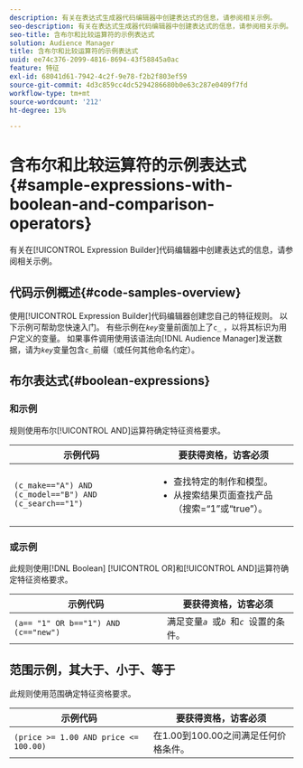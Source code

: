 ```yaml
---
description: 有关在表达式生成器代码编辑器中创建表达式的信息，请参阅相关示例。
seo-description: 有关在表达式生成器代码编辑器中创建表达式的信息，请参阅相关示例。
seo-title: 含布尔和比较运算符的示例表达式
solution: Audience Manager
title: 含布尔和比较运算符的示例表达式
uuid: ee74c376-2099-4816-8694-43f58845a0ac
feature: 特征
exl-id: 68041d61-7942-4c2f-9e78-f2b2f803ef59
source-git-commit: 4d3c859cc4dc5294286680b0e63c287e0409f7fd
workflow-type: tm+mt
source-wordcount: '212'
ht-degree: 13%

---
```


# 含布尔和比较运算符的示例表达式 {#sample-expressions-with-boolean-and-comparison-operators}

有关在[!UICONTROL Expression Builder]代码编辑器中创建表达式的信息，请参阅相关示例。

## 代码示例概述{#code-samples-overview}

<!-- r_tb_expression_samples.xml -->

使用[!UICONTROL Expression Builder]代码编辑器创建您自己的特征规则。 以下示例可帮助您快速入门。 有些示例在&#x200B;*`key`*&#x200B;变量前面加上了`c_` ，以将其标识为用户定义的变量。 如果事件调用使用该语法向[!DNL Audience Manager]发送数据，请为&#x200B;*`key`*&#x200B;变量包含`c_`前缀（或任何其他命名约定）。

## 布尔表达式{#boolean-expressions}

### 和示例

规则使用布尔[!UICONTROL AND]运算符确定特征资格要求。

<table id="table_7C5E23EC9E0F43B182EA9771D7BB6E87"> 
 <thead> 
  <tr> 
   <th colname="col1" class="entry"> 示例代码 </th> 
   <th colname="col2" class="entry"> 要获得资格，访客必须 </th> 
  </tr> 
 </thead>
 <tbody> 
  <tr> 
   <td colname="col1"><code>(c_make=="A") AND (c_model=="B") AND (c_search=="1")</code> </td> 
   <td colname="col2"> 
    <ul id="ul_F1BB5084FB794BE7A3569F9C106FC481"> 
     <li id="li_56E8C3BACF1C4B33A46CF92C51FF2286">查找特定的制作和模型。 </li> 
     <li id="li_DD55F053BFCF4B0888B6994013000DB2">从搜索结果页面查找产品（搜索=“1”或“true”）。 </li> 
    </ul> </td> 
  </tr> 
 </tbody> 
</table>

### 或示例

此规则使用[!DNL Boolean] [!UICONTROL OR]和[!UICONTROL AND]运算符确定特征资格要求。

<table id="table_6E8BA5EE1D7F4DCC9A92074D0C2C050E"> 
 <thead> 
  <tr> 
   <th colname="col1" class="entry"> 示例代码 </th> 
   <th colname="col2" class="entry"> 要获得资格，访客必须 </th> 
  </tr> 
 </thead>
 <tbody> 
  <tr> 
   <td colname="col1"><code>(a== "1" OR b=="1") AND (c=="new")</code> </td> 
   <td colname="col2"> 满足变量<code><i>a </i></code>或<code><i>b </i></code>和<code><i>c </i></code>设置的条件。 </td> 
  </tr> 
 </tbody> 
</table>

## 范围示例，其大于、小于、等于

此规则使用范围确定特征资格要求。

<table id="table_988DE28E35D94348ADD334FB4C9F68D3"> 
 <thead> 
  <tr> 
   <th colname="col1" class="entry"> 示例代码 </th> 
   <th colname="col2" class="entry"> 要获得资格，访客必须 </th> 
  </tr> 
 </thead>
 <tbody> 
  <tr> 
   <td colname="col1"><code>(price &gt;= 1.00 AND price &lt;= 100.00)</code> </td> 
   <td colname="col2"> 在1.00到100.00之间满足任何价格条件。 </td> 
  </tr> 
 </tbody> 
</table>
